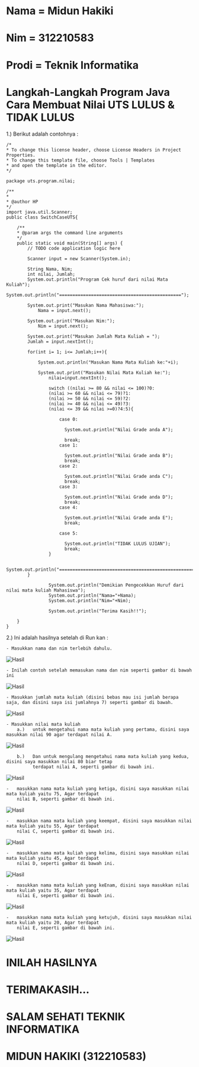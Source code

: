 #   Nama   = Midun Hakiki
#   Nim    = 312210583
#   Prodi  = Teknik Informatika

#   Langkah-Langkah Program Java Cara Membuat Nilai UTS LULUS & TIDAK LULUS

1.)   Berikut adalah contohnya :

    /*
    * To change this license header, choose License Headers in Project Properties.
    * To change this template file, choose Tools | Templates
    * and open the template in the editor.
    */

    package uts.program.nilai;

    /**
    *
    * @author HP
    */
    import java.util.Scanner;
    public class SwitchCaseUTS{

        /**
        * @param args the command line arguments
        */
        public static void main(String[] args) {
            // TODO code application logic here
        
            Scanner input = new Scanner(System.in);
        
            String Nama, Nim;
            int nilai, Jumlah;
            System.out.println("Program Cek huruf dari nilai Mata Kuliah");
            System.out.println("==============================================");
        
            System.out.print("Masukan Nama Mahasiswa:");
                Nama = input.next();
        
            System.out.print("Masukan Nim:");
                Nim = input.next();
        
            System.out.print("Masukan Jumlah Mata Kuliah = ");
            Jumlah = input.nextInt();
        
            for(int i= 1; i<= Jumlah;i++){
        
                System.out.println("Masukan Nama Mata Kuliah ke:"+i);
            
                System.out.print("Masukan Nilai Mata Kuliah ke:");
                    nilai=input.nextInt();
                
                    switch ((nilai >= 80 && nilai <= 100)?0:
                    (nilai >= 60 && nilai <= 79)?1:
                    (nilai >= 50 && nilai <= 59)?2:
                    (nilai >= 40 && nilai <= 49)?3:
                    (nilai <= 39 && nilai >=0)?4:5){
                    
                        case 0:
                    
                          System.out.println("Nilai Grade anda A");

                          break;
                        case 1: 

                          System.out.println("Nilai Grade anda B");
                          break;
                        case 2:

                          System.out.println("Nilai Grade anda C");
                          break;
                        case 3:

                          System.out.println("Nilai Grade anda D");
                          break;
                        case 4:

                          System.out.println("Nilai Grade anda E");
                          break;
                    
                        case 5:
                    
                          System.out.println("TIDAK LULUS UJIAN");
                          break;
                    }
                
                    System.out.println("============================================================================");
            }        
        
                    System.out.println("Demikian Pengecekkan Huruf dari nilai mata kuliah Mahasiswa");
                    System.out.println("Nama="+Nama);
                    System.out.println("Nim="+Nim);
                
                    System.out.println("Terima Kasih!!");
  
        } 
    }

2.)   Ini adalah hasilnya setelah di Run kan :

    - Masukkan nama dan nim terlebih dahulu.

![Hasil](Hasil1.png)

    - Inilah contoh setelah memasukan nama dan nim seperti gambar di bawah ini

![Hasil](Hasil2.png)

    - Masukkan jumlah mata kuliah (disini bebas mau isi jumlah berapa saja, dan disini saya isi jumlahnya 7) seperti gambar di bawah.

![Hasil](Hasil3.png)

    - Masukkan nilai mata kuliah
        a.)   untuk mengetahui nama mata kuliah yang pertama, disini saya masukkan nilai 90 agar terdapat nilai A.

![Hasil](Hasil4.png)
 
        b.)   Dan untuk mengulang mengetahui nama mata kuliah yang kedua, disini saya masukkan nilai 80 biar tetap
              terdapat nilai A, seperti gambar di bawah ini.

![Hasil](Hasil5.png)

    -   masukkan nama mata kuliah yang ketiga, disini saya masukkan nilai mata kuliah yaitu 75, Agar terdapat
        nilai B, seperti gambar di bawah ini.

![Hasil](Hasil6.png)

    -   masukkan nama mata kuliah yang keempat, disini saya masukkan nilai mata kuliah yaitu 55, Agar terdapat
        nilai C, seperti gambar di bawah ini.

![Hasil](Hasil7.png)

    -   masukkan nama mata kuliah yang kelima, disini saya masukkan nilai mata kuliah yaitu 45, Agar terdapat
        nilai D, seperti gambar di bawah ini.

![Hasil](Hasil8.png)

    -   masukkan nama mata kuliah yang keEnam, disini saya masukkan nilai mata kuliah yaitu 35, Agar terdapat
        nilai E, seperti gambar di bawah ini.

![Hasil](Hasil9.png)

    -   masukkan nama mata kuliah yang ketujuh, disini saya masukkan nilai mata kuliah yaitu 20, Agar terdapat
        nilai E, seperti gambar di bawah ini.

![Hasil](Hasil10.png)

#    INILAH HASILNYA
#    TERIMAKASIH...
#    SALAM SEHATI TEKNIK INFORMATIKA
#    MIDUN HAKIKI (312210583)








